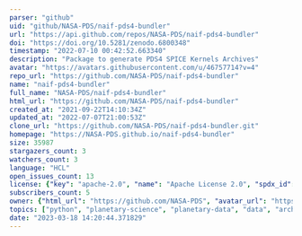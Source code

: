 ```yaml
---
parser: "github"
uid: "github/NASA-PDS/naif-pds4-bundler"
url: "https://api.github.com/repos/NASA-PDS/naif-pds4-bundler"
doi: "https://doi.org/10.5281/zenodo.6800348"
timestamp: "2022-07-10 00:42:52.663340"
description: "Package to generate PDS4 SPICE Kernels Archives"
avatar: "https://avatars.githubusercontent.com/u/46757714?v=4"
repo_url: "https://github.com/NASA-PDS/naif-pds4-bundler"
name: "naif-pds4-bundler"
full_name: "NASA-PDS/naif-pds4-bundler"
html_url: "https://github.com/NASA-PDS/naif-pds4-bundler"
created_at: "2021-09-22T14:10:34Z"
updated_at: "2022-07-07T21:00:53Z"
clone_url: "https://github.com/NASA-PDS/naif-pds4-bundler.git"
homepage: "https://NASA-PDS.github.io/naif-pds4-bundler"
size: 35987
stargazers_count: 3
watchers_count: 3
language: "HCL"
open_issues_count: 13
license: {"key": "apache-2.0", "name": "Apache License 2.0", "spdx_id": "Apache-2.0", "url": "https://api.github.com/licenses/apache-2.0", "node_id": "MDc6TGljZW5zZTI="}
subscribers_count: 5
owner: {"html_url": "https://github.com/NASA-PDS", "avatar_url": "https://avatars.githubusercontent.com/u/46757714?v=4", "login": "NASA-PDS", "type": "Organization"}
topics: ["python", "planetary-science", "planetary-data", "data", "archive", "spice", "geometry", "geometry-processing", "navigation"]
date: "2023-03-18 14:20:44.371829"
---
```

